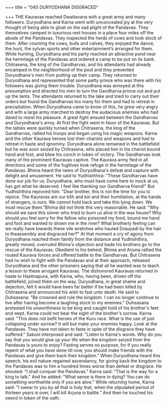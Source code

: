 +++
title = "040 DURYODHANA DISGRACED"

+++
THE Kauravas reached Dwaitavana with a
great
army
and
many
followers.
Duryodhana and Karna went with
unconcealed joy at the very thought of
being able to gloat on the sad plight of the
Pandavas.
They themselves camped in luxurious rest
houses in a place four miles off the abode
of the Pandavas. They inspected the herds
of cows and took stock of them.
After counting the cows, bulls and calves,
they enjoyed the dance, the hunt, the
sylvan sports and other entertainment’s
arranged for them.
While hunting, Duryodhana and his party
reached an attractive pond near the
hermitage of the Pandavas and ordered a
camp to be put on its bank.
Chitrasena, the king of the Gandharvas,
and his attendants had already encamped
in the neighborhood of the pool and they
prevented Duryodhana's men from putting
up their camp.
They returned to Duryodhana and
represented that some petty prince who
was there with his followers was giving
them trouble.
Duryodhana was annoyed at this
presumption and directed his men to turn
the Gandharva prince out and put up the
tents. The attendants returned to the lake
and tried to carry out their orders but
found the Gandharvas too many for them
and had to retreat in precipitation.
When Duryodhana came to know of this,
he grew very angry and with a large army
marched to destroy the audacious enemies
who had dared to resist his pleasure. A
great
fight
ensued
between
the
Gandharvas and Duryodhana's army.
At first the fight went in favor of the
Kauravas. But the tables were quickly
turned when Chitrasena, the king of the
Gandharvas, rallied his troops and began
using his magic weapons.
Karna and the other Kaurava heroes lost
their chariots and weapons and had to
retreat
in
haste
and
ignominy.
Duryodhana alone remained in the
battlefield but he was soon seized by
Chitrasena, who placed him in his chariot
bound hand and foot, and blew his conch
in token of victory.
The Gandharvas took many of the
prominent Kauravas captive. The Kaurava
army fled in all directions and some of the
fugitives took refuge in the hermitage of
the Pandavas.
Bhima heard the news of Duryodhana's
defeat and capture with delight and
amusement. He said to Yudhishthira:
"These Gandharvas have done our job for
us. Duryodhana, who must have come
here to mock at us, has got what he
deserved. I feel like thanking our
Gandharva friend!"
But Yudhishthira reproved him: "Dear
brother, this is not the time for you to
rejoice. The Kauravas are our kith and kin
and their humiliation, at the hands of
strangers, is ours. We cannot hold back
and take this lying down. We must rescue
them."Bhima did not think this very reasonable.
He said: "Why should we save this sinner
who tried to burn us alive in the wax
house? Why should you feel sorry for the
fellow who poisoned my food, bound me
hand and foot and wanted to drown me in
the river? What brotherly feeling can we
really have towards these vile wretches
who hauled Draupadi by the hair to
theassembly and disgraced her?"
At that moment a cry of agony from
Duryodhana reached them faintly from the
distance and Yudhishthira, greatly moved,
overruled Bhima's objection and bade his
brothers go to the rescue of the Kauravas.
Obedient to his behest, Bhima and Arjuna
rallied the routed Kaurava forces and
offered battle to the Gandharvas. But
Chitrasena had no wish to fight with the
Pandavas and at their approach, released
Duryodhana and the other prisoners
saying that all he wanted was to teach a
lesson to these arrogant Kauravas.
The dishonored Kauravas returned in
haste to Hastinapura, with Karna, who,
having been, driven off the battlefield,
joined them on the way.
Duryodhana, in great shame and
dejection, felt it would have been far
better if be had been killed by Chitrasena
and announced his wish to fast unto death.
He said to Duhsasana: "Be crowned and
rule the kingdom. I can no longer continue
to live after having become a laughing
stock to my enemies."
Duhsasana protested his unworthiness to
be king and caught hold of his brother's
feet and wept. Karna could not bear the
sight of the brother's sorrow.
Karna said: "This does not befit heroes of
the Kuru race. What is the use of just
collapsing under sorrow? It will but make
your enemies happy. Look at the
Pandavas. They have not taken to fasts in
spite of the disgrace they have suffered."
Sakuni interposed and said: "Listen to
Karna's words. Why do you say that you
would give up your life when the kingdom
seized from the Pandavas is yours to
enjoy? Fasting serves no purpose, for if
you really repent of what you have done
till now, you should make friends with the
Pandavas and give them back their
kingdom."
When Duryodhana heard this speech, his
evil nature regained ascendancy, for
giving back the kingdom to the Pandavas
was to him a hundred times worse than
defeat or disgrace. He shouted: "I shall
conquer the Pandavas."
Karna said: "That is the way for a king to
talk."
And he added: "What sense is there in
dying? You can do something worthwhile
only if you are alive."
While returning home, Karna said: "I
swear to you by all that is holy that, when
the stipulated period of thirteen years is
over, I will kill Arjuna in battle." And
then he touched his sword in token of the
oath.